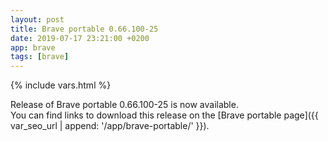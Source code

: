 ```yaml
---
layout: post
title: Brave portable 0.66.100-25
date: 2019-07-17 23:21:00 +0200
app: brave
tags: [brave]
---
```

{% include vars.html %}

Release of Brave portable 0.66.100-25 is now available.<br />
You can find links to download this release on the [Brave portable page]({{ var_seo_url | append: '/app/brave-portable/' }}).